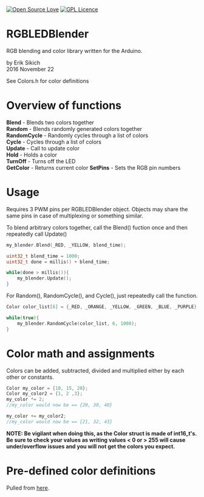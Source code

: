 [![Open Source Love](https://badges.frapsoft.com/os/v1/open-source.svg?v=103)](https://github.com/ellerbrock/open-source-badge/)    [![GPL Licence](https://badges.frapsoft.com/os/gpl/gpl.svg?v=103)](https://opensource.org/licenses/GPL-3.0/)  

RGBLEDBlender
=====================
RGB blending and color library written for the Arduino.

by Erik Sikich  
2016 November 22  

See Colors.h for color definitions  


Overview of functions
=====================
**Blend**       - Blends two colors together  
**Random**      - Blends randomly generated colors together  
**RandomCycle** - Randomly cycles through a list of colors  
**Cycle**       - Cycles through a list of colors  
**Update**      - Call to update color  
**Hold**        - Holds a color  
**TurnOff**     - Turns off the LED  
**GetColor**    - Returns current color
**SetPins**     - Sets the RGB pin numbers

Usage
=====================
Requires 3 PWM pins per RGBLEDBlender object.  Objects may share the same pins in case of multiplexing or something similar.

To blend arbitrary colors together, call the Blend() fuction once and then repeatedly call Update()

```C++
my_blender.Blend(_RED, _YELLOW, blend_time);

uint32_t blend_time = 1000;
uint32_t done = millis() + blend_time;

while(done > millis()){
    my_blender.Update();
}
```

For Random(), RandomCycle(), and Cycle(), just repeatedly call the function.


```C++
Color color_list[6] = {_RED, _ORANGE, _YELLOW, _GREEN, _BLUE, _PURPLE};

while(true){
    my_blender.RandomCycle(color_list, 6, 1000);
}
```

Color math and assignments
=====================
Colors can be added, subtracted, divided and multiplied either by each other or constants.

```C++
Color my_color = {10, 15, 20};
Color my_color2 = {1, 2 ,3};
my_color *= 2;
//my_color would now be == {20, 30, 40}

my_color += my_color2;
//my_color would now be == {21, 32, 43}
```
**NOTE:  Be vigilant when doing this, as the Color struct is made of int16_t's.  Be sure to check your values as writing values < 0 or > 255 will cause under/overflow issues and you will not get the colors you expect.**


Pre-defined color definitions
=====================
Pulled from [here](http://www.rapidtables.com/web/color/RGB_Color.htm).
